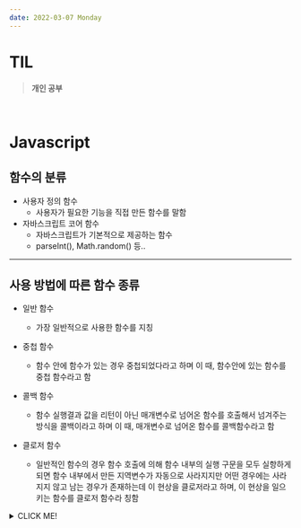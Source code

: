 ```yaml
---
date: 2022-03-07 Monday
---
```


# TIL

> **개인 공부**
<br />

# Javascript

## 함수의 분류
- 사용자 정의 함수
  - 사용자가 필요한 기능을 직접 만든 함수를 말함
- 자바스크립트 코어 함수
  - 자바스크립트가 기본적으로 제공하는 함수
  - parseInt(), Math.random() 등..
---

## 사용 방법에 따른 함수 종류
- 일반 함수
  - 가장 일반적으로 사용한 함수를 지칭

- 중첩 함수
  - 함수 안에 함수가 있는 경우 중첩되었다라고 하며 이 때, 함수안에 있는 함수를 중첩 함수라고 함

- 콜백 함수
  - 함수 실행결과 값을 리턴이 아닌 매개변수로 넘어온 함수를 호출해서 넘겨주는 방식을 콜백이라고 하며 이 때, 매개변수로 넘어온 함수를 콜백함수라고 함

- 클로저 함수
  - 일반적인 함수의 경우 함수 호출에 의해 함수 내부의 실행 구문을 모두 실항하게 되면 함수 내부에서 만든 지역변수가 자동으로 사라지지만 어떤 경우에는 사라지지 않고 남는 경우가 존재하는데 이 현상을 클로저라고 하며, 이 현상을 일으키는 함수를 클로저 함수라 칭함



<details>
<summary>CLICK ME!</summary>  

- 
</detials>  
 
